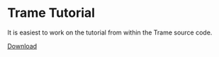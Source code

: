 # Trame Tutorial

It is easiest to work on the tutorial from within the Trame source code.

[Download](./tutorial-download.html)